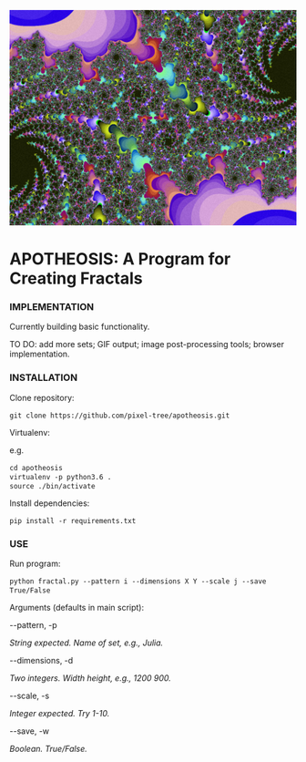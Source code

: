 ![Julia](media/julia-1.png)

# APOTHEOSIS: A Program for Creating Fractals

### IMPLEMENTATION

Currently building basic functionality.

TO DO: add more sets; GIF output; image post-processing tools; browser implementation.

### INSTALLATION

Clone repository:

```
git clone https://github.com/pixel-tree/apotheosis.git
```

Virtualenv:

e.g.

```
cd apotheosis
virtualenv -p python3.6 .
source ./bin/activate
```

Install dependencies:

```
pip install -r requirements.txt
```

### USE

Run program:

```
python fractal.py --pattern i --dimensions X Y --scale j --save True/False
```

Arguments (defaults in main script):

--pattern, -p

*String expected. Name of set, e.g., Julia.*

--dimensions, -d

*Two integers. Width height, e.g., 1200 900.*

--scale, -s

*Integer expected. Try 1-10.*

--save, -w

*Boolean. True/False.*
